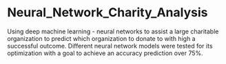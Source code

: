 # Neural_Network_Charity_Analysis
Using deep machine learning - neural networks to assist a large charitable organization to predict which organization to donate to with high a successful outcome. Different neural network models were tested for its optimization with a goal to achieve an accuracy prediction over 75%.
